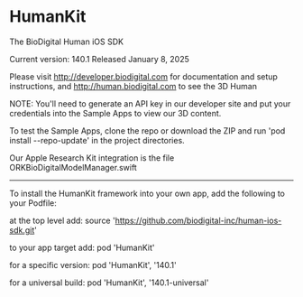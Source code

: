 # HumanKit
The BioDigital Human iOS SDK

Current version: 140.1 Released January 8, 2025

Please visit http://developer.biodigital.com for documentation and setup instructions, and http://human.biodigital.com to see the 3D Human

NOTE: You'll need to generate an API key in our developer site and put your credentials into the Sample Apps to view our 3D content.

To test the Sample Apps, clone the repo or download the ZIP and run 'pod install --repo-update' in the project directories.

Our Apple Research Kit integration is the file ORKBioDigitalModelManager.swift

<hr>

To install the HumanKit framework into your own app, add the following to your Podfile:

at the top level add:
source 'https://github.com/biodigital-inc/human-ios-sdk.git'

to your app target add:
pod 'HumanKit'

for a specific version:
pod 'HumanKit', '140.1'

for a universal build:
pod 'HumanKit', '140.1-universal'
